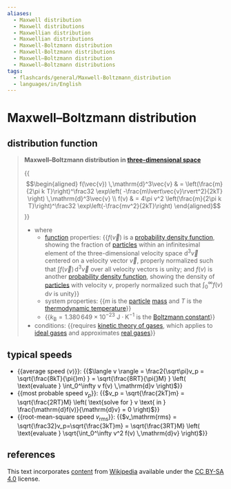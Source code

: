 ```yaml
---
aliases:
  - Maxwell distribution
  - Maxwell distributions
  - Maxwellian distribution
  - Maxwellian distributions
  - Maxwell-Boltzmann distribution
  - Maxwell-Boltzmann distributions
  - Maxwell–Boltzmann distribution
  - Maxwell–Boltzmann distributions
tags:
  - flashcards/general/Maxwell-Boltzmann_distribution
  - languages/in/English
---
```


# Maxwell–Boltzmann distribution

## distribution function

> __Maxwell–Boltzmann distribution in [three-dimensional space](three-dimensional%20space.md)__
>
> {{$$\begin{aligned} f(\vec{v}) \,\mathrm{d}^3\vec{v} & = \left(\frac{m}{2\pi k T}\right)^\frac32 \exp\left( -\frac{m\lvert\vec{v}\rvert^2}{2kT} \right) \,\mathrm{d}^3\vec{v} \\ f(v) & = 4\pi v^2 \left(\frac{m}{2\pi k T}\right)^\frac32 \exp\left(-\frac{mv^2}{2kT}\right) \end{aligned}$$}}
>
> - where
>     - [function](function%20(mathematics).md) properties: {{$f(\vec{v})$ is a [probability density function](probability%20density%20function.md), showing the fraction of [particles](particle.md) within an infinitesimal element of the three-dimensional velocity space $\mathrm{d}^3\vec{v}$ centered on a velocity vector $\vec{v}$, properly normalized such that $\int f(\vec{v}) \,\mathrm{d}^3\vec{v}$ over all velocity vectors is unity; and $f(v)$ is another [probability density function](probability%20density%20function.md), showing the density of [particles](particle.md) with velocity $v$, properly normalized such that $\int_0^\infty f(v) \,\mathrm{d}v$ is unity}}
>     - system properties: {{$m$ is the [particle](particle.md) [mass](mass.md) and $T$ is the [thermodynamic temperature](thermodynamic%20temperature.md)}}
>     - {{$k_\text{B} = 1.380\,649 \times 10^{−23} \mathrm{\ J \cdot K^{−1} }$ is the [Boltzmann constant](Boltzmann%20constant.md)}}
> - conditions: {{requires [kinetic theory of gases](kinetic%20theory%20of%20gases.md), which applies to [ideal gases](ideal%20gas.md) and approximates [real gases](real%20gas.md)}} <!--SR:!2024-01-08,11,218!2023-12-31,10,258!2024-01-04,13,278!2024-01-08,17,298!2024-01-03,12,278-->

## typical speeds

- {{average speed $\langle v \rangle$}}: {{$\langle v \rangle = \frac2{\sqrt\pi}v_p = \sqrt{\frac{8kT}{\pi{}m} } = \sqrt{\frac{8RT}{\pi{}M} } \left( \text{evaluate } \int_0^\infty v f(v) \,\mathrm{d}v \right)$}}
- {{most probable speed $v_p$}}: {{$v_p = \sqrt{\frac{2kT}m} = \sqrt{\frac{2RT}M} \left( \text{solve for } v \text{ in } \frac{\mathrm{d}f(v)}{\mathrm{d}v} = 0 \right)$}}
- {{root-mean-square speed $v_\mathrm{rms}$}}: {{$v_\mathrm{rms} = \sqrt{\frac32}v_p=\sqrt{\frac{3kT}m} = \sqrt{\frac{3RT}M} \left( \text{evaluate } \sqrt{\int_0^\infty v^2 f(v) \,\mathrm{d}v} \right)$}} <!--SR:!2024-01-24,31,270!2024-01-03,18,250!2024-02-02,43,290!2024-01-01,16,250!2024-02-29,63,310!2024-01-29,40,290-->

## references

This text incorporates [content](https://en.wikipedia.org/wiki/Maxwell–Boltzmann_distribution) from [Wikipedia](Wikipedia.md) available under the [CC BY-SA 4.0](https://creativecommons.org/licenses/by-sa/4.0/) license.
